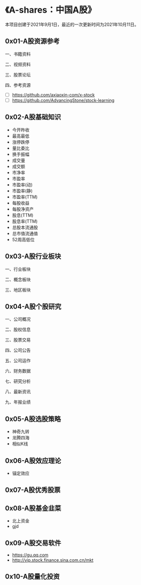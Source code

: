 # 《A-shares：中国A股》

本项目创建于2021年9月1日，最近的一次更新时间为2021年10月11日。

## 0x01-A股资源参考

一、书籍资料

二、视频资料

三、股票论坛

四、参考资源
- [ ] https://github.com/axiaoxin-com/x-stock
- [ ] https://github.com/AdvancingStone/stock-learning

## 0x02-A股基础知识

- 今开昨收
- 最高最低
- 涨停跌停
- 量比委比
- 换手振幅
- 成交量
- 成交额
- 市净率
- 市盈率
- 市盈率(动)
- 市盈率(静)
- 市盈率(TTM)
- 每股收益
- 每股净资产
- 股息(TTM)
- 股息率(TTM)
- 总股本流通股
- 总市值流通值
- 52周高低位

## 0x03-A股行业板块

一、行业板块

二、概念板块

三、地区板块

## 0x04-A股个股研究

一、公司概况

二、股权信息

三、股票交易

四、公司公告

五、公司运作

六、财务数据

七、研究分析

八、最新资讯

九、年报业绩

## 0x05-A股选股策略

- 神奇九转
- 龙腾四海
- 相似K线

## 0x06-A股效应理论

- 锚定效应

## 0x07-A股优秀股票

## 0x08-A股基金韭菜

- 北上资金
- gjd

## 0x09-A股交易软件

- https://gu.qq.com
- http://vip.stock.finance.sina.com.cn/mkt

## 0x10-A股量化投资